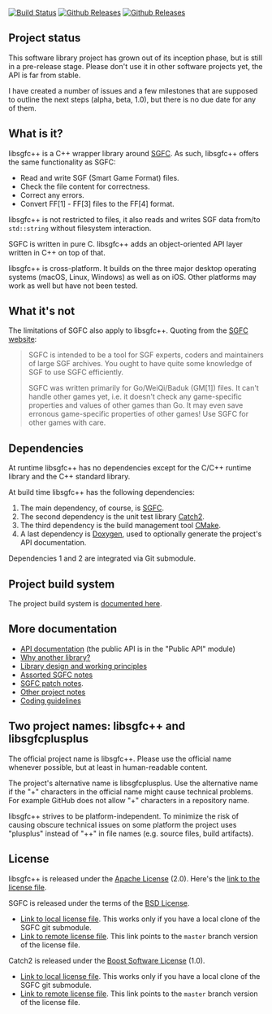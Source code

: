 [![Build Status](https://travis-ci.com/herzbube/libsgfcplusplus.svg?branch=master)](https://travis-ci.com/herzbube/libsgfcplusplus)
[![Github Releases](https://img.shields.io/github/release/herzbube/libsgfcplusplus.svg)](https://github.com/herzbube/libsgfcplusplus/releases)
[![Github Releases](https://img.shields.io/github/license/herzbube/libsgfcplusplus.svg)](https://github.com/herzbube/libsgfcplusplus/blob/master/LICENSE)

## Project status

This software library project has grown out of its inception phase, but is still in a pre-release stage. Please don't use it in other software projects yet, the API is far from stable.

I have created a number of issues and a few milestones that are supposed to outline the next steps (alpha, beta, 1.0), but there is no due date for any of them.

## What is it?

libsgfc++ is a C++ wrapper library around [SGFC](https://www.red-bean.com/sgf/sgfc/). As such, libsgfc++ offers the same functionality as SGFC:

- Read and write SGF (Smart Game Format) files.
- Check the file content for correctness.
- Correct any errors.
- Convert FF[1] - FF[3] files to the FF[4] format.

libsgfc++ is not restricted to files, it also reads and writes SGF data from/to `std::string` without filesystem interaction.

SGFC is written in pure C. libsgfc++ adds an object-oriented API layer written in C++ on top of that.

libsgfc++ is cross-platform. It builds on the three major desktop operating systems (macOS, Linux, Windows) as well as on iOS. Other platforms may work as well but have not been tested.

## What it's not

The limitations of SGFC also apply to libsgfc++. Quoting from the [SGFC website](https://www.red-bean.com/sgf/sgfc/):

> SGFC is intended to be a tool for SGF experts, coders and maintainers of large SGF archives. You ought to have quite some knowledge of SGF to use SGFC efficiently.
> 
> SGFC was written primarily for Go/WeiQi/Baduk (GM[1]) files. It can't handle other games yet, i.e. it doesn't check any game-specific properties and values of other games than Go. It may even save erronous game-specific properties of other games! Use SGFC for other games with care. 

## Dependencies

At runtime libsgfc++ has no dependencies except for the C/C++ runtime library and the C++ standard library.

At build time libsgfc++ has the following dependencies:

1. The main dependency, of course, is [SGFC](https://www.red-bean.com/sgf/sgfc/).
2. The second dependency is the unit test library [Catch2](https://github.com/catchorg/Catch2).
3. The third dependency is the build management tool [CMake](https://cmake.org/cmake/help/latest/).
4. A last dependency is [Doxygen](https://www.doxygen.org/), used to optionally generate the project's API documentation.

Dependencies 1 and 2 are integrated via Git submodule.

## Project build system

The project build system is [documented here](doc/Build.md).

## More documentation

- [API documentation](https://herzbube.github.io/libsgfcplusplus/api-docs/index.html) (the public API is in the "Public API" module)
- [Why another library?](doc/WhyAnotherLibrary.md)
- [Library design and working principles](doc/Principles.md)
- [Assorted SGFC notes](doc/SgfcNotes.md)
- [SGFC patch notes](doc/SgfcPatches.md).
- [Other project notes](doc/ProjectcNotes.md)
- [Coding guidelines](doc/CodingGuidelines.md)

## Two project names: libsgfc++ and libsgfcplusplus

The official project name is libsgfc++. Please use the official name whenever possible, but at least in human-readable content.

The project's alternative name is libsgfcplusplus. Use the alternative name if the "+" characters in the official name might cause technical problems. For example GitHub does not allow "+" characters in a repository name.

libsgfc++ strives to be platform-independent. To minimize the risk of causing obscure technical issues on some platform the project uses "plusplus" instead of "++" in file names (e.g. source files, build artifacts).

## License

libsgfc++ is released under the [Apache License](http://www.apache.org/licenses/LICENSE-2.0) (2.0). Here's the [link to the license file](LICENSE).

SGFC is released under the terms of the [BSD License](https://opensource.org/licenses/BSD-3-Clause).

- [Link to local license file](sgfc/COPYING). This works only if you have a local clone of the SGFC git submodule.
- [Link to remote license file](https://bitbucket.org/arnoh/sgfc/src/master/COPYING). This link points to the `master` branch version of the license file.

Catch2 is released under the [Boost Software License](https://www.boost.org/LICENSE_1_0.txt) (1.0).

- [Link to local license file](test/Catch2/LICENSE.txt). This works only if you have a local clone of the SGFC git submodule.
- [Link to remote license file](https://github.com/catchorg/Catch2/blob/master/LICENSE.txt). This link points to the `master` branch version of the license file.
